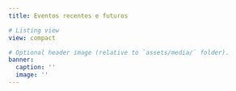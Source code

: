 ```yaml
---
title: Eventos recentes e futuros

# Listing view
view: compact

# Optional header image (relative to `assets/media/` folder).
banner:
  caption: ''
  image: ''
---
```

